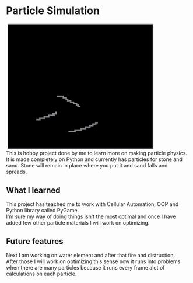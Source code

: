 # Particle Simulation
![]() <img src="https://github.com/JosiaOrava/particleSimulation/blob/main/img/sand.gif" width="400">
<br>This is hobby project done by me to learn more on making particle physics.
<br> It is made completely on Python and currently has particles for stone and sand. Stone will remain in place where you put it and sand falls and spreads.

## What I learned
This project has teached me to work with Cellular Automation, OOP and Python library called PyGame.
<br> I'm sure my way of doing things isn't the most optimal and once I have added few other particle materials I will work on optimizing.

## Future features
Next I am working on water element and after that fire and distruction.
<br> After those I will work on optimizing this sense now it runs into problems when there are many particles because it runs every frame alot of calculations on each particle.

